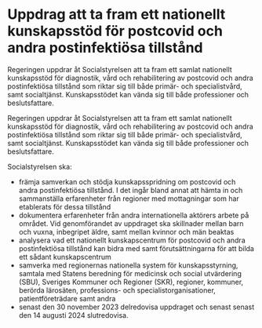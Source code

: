 # Uppdrag att ta fram ett nationellt kunskapsstöd för postcovid och andra postinfektiösa tillstånd

Regeringen uppdrar åt Socialstyrelsen att ta fram ett samlat nationellt kunskapsstöd för diagnostik, vård och rehabilitering av postcovid och andra postinfektiösa tillstånd som riktar sig till både primär- och specialistvård, samt socialtjänst. Kunskapsstödet kan vända sig till både professioner och beslutsfattare.

Regeringen uppdrar åt Socialstyrelsen att ta fram ett samlat nationellt kunskapsstöd för diagnostik, vård och rehabilitering av postcovid och andra postinfektiösa tillstånd som riktar sig till både primär- och specialistvård, samt socialtjänst. Kunskapsstödet kan vända sig till både professioner och beslutsfattare.

Socialstyrelsen ska:

* främja samverkan och stödja kunskapsspridning om postcovid och andra postinfektiösa tillstånd. I det ingår bland annat att hämta in och sammanställa erfarenheter från regioner med mottagningar som har etablerats för dessa tillstånd
* dokumentera erfarenheter från andra internationella aktörers arbete på området. Vid genomförandet av uppdraget ska skillnader mellan barn och vuxna, inbegripet äldre, samt mellan kvinnor och män beaktas
* analysera vad ett nationellt kunskapscentrum för postcovid och andra postinfektiösa tillstånd kan bidra med samt förutsättningarna för att bilda ett sådant kunskapscentrum
* samverka med regionernas nationella system för kunskapsstyrning, samtala med Statens beredning för medicinsk och social utvärdering (SBU), Sveriges Kommuner och Regioner (SKR), regioner, kommuner, berörda lärosäten, professions- och specialistorganisationer, patientföreträdare samt andra
* senast den 30 november 2023 delredovisa uppdraget och senast senast den 14 augusti 2024 slutredovisa.
